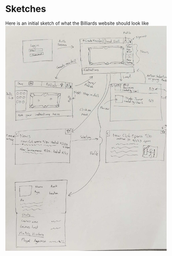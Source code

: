 # Sketches
Here is an initial sketch of what the Billiards website should look like
![alt text](sketch.jpg)

